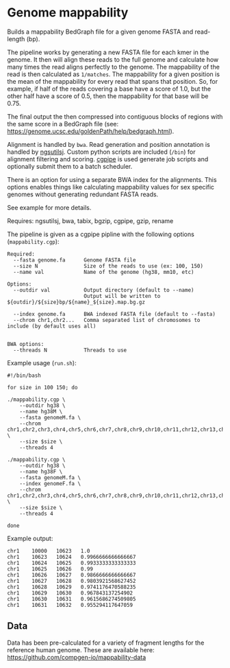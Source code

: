 Genome mappability
===

Builds a mappability BedGraph file for a given genome FASTA and read-length (bp).

The pipeline works by generating a new FASTA file for each kmer in the genome. It then will align these reads to the full genome and calculate how many times the read aligns perfectly to the genome. The mappability of the read is then calculated as `1/matches`. The mappability for a given position is the mean of the mappability for every read that spans that position. So, for example, if half of the reads covering a base have a score of 1.0, but the other half have a score of 0.5, then the mappability for that base will be 0.75.

The final output the then compressed into contiguous blocks of regions with the same score in a BedGraph file (see: https://genome.ucsc.edu/goldenPath/help/bedgraph.html). 

Alignment is handled by `bwa`. Read generation and position annotation is handled by [ngsutilsj](https://github.com/compgen-io/ngsutilsj). Custom python scripts are included (`/bin`) for alignment filtering and scoring. [cgpipe](https://github.com/compgen-io/cgpipe) is used generate job scripts and optionally submit them to a batch scheduler.

There is an option for using a separate BWA index for the alignments. This options enables things like calculating mappability values for sex specific genomes without generating redundant FASTA reads. 

See example for more details.

Requires: ngsutilsj, bwa, tabix, bgzip, cgpipe, gzip, rename

The pipeline is given as a cgpipe pipline with the following options (`mappability.cgp`):

    Required:
      --fasta genome.fa      Genome FASTA file
      --size N               Size of the reads to use (ex: 100, 150)
      --name val             Name of the genome (hg38, mm10, etc)

    Options:
      --outdir val           Output directory (default to --name)
                             Output will be written to ${outdir}/${size}bp/${name}_${size}.map.bg.gz

      --index genome.fa      BWA indexed FASTA file (default to --fasta)
      --chrom chr1,chr2...   Comma separated list of chromosomes to include (by default uses all)


    BWA options:
      --threads N            Threads to use

Example usage (`run.sh`):

    #!/bin/bash

    for size in 100 150; do

    ./mappability.cgp \
        --outdir hg38 \
        --name hg38M \
        --fasta genomeM.fa \
        --chrom chr1,chr2,chr3,chr4,chr5,chr6,chr7,chr8,chr9,chr10,chr11,chr12,chr13,chr14,chr15,chr16,chr17,chr18,chr19,chr20,chr21,chr22,chrX,chrY,chrM \
        --size $size \
        --threads 4 

    ./mappability.cgp \
        --outdir hg38 \
        --name hg38F \
        --fasta genomeM.fa \
        --index genomeF.fa \
        --chrom chr1,chr2,chr3,chr4,chr5,chr6,chr7,chr8,chr9,chr10,chr11,chr12,chr13,chr14,chr15,chr16,chr17,chr18,chr19,chr20,chr21,chr22,chrX,chrM \
        --size $size \
        --threads 4 

    done

Example output:

    chr1	10000	10623	1.0
    chr1	10623	10624	0.9966666666666667
    chr1	10624	10625	0.9933333333333333
    chr1	10625	10626	0.99
    chr1	10626	10627	0.9866666666666667
    chr1	10627	10628	0.9803921568627452
    chr1	10628	10629	0.9741176470588235
    chr1	10629	10630	0.967843137254902
    chr1	10630	10631	0.9615686274509805
    chr1	10631	10632	0.955294117647059
  

## Data

Data has been pre-calculated for a variety of fragment lengths for the reference human genome. These are available here: https://github.com/compgen-io/mappability-data
